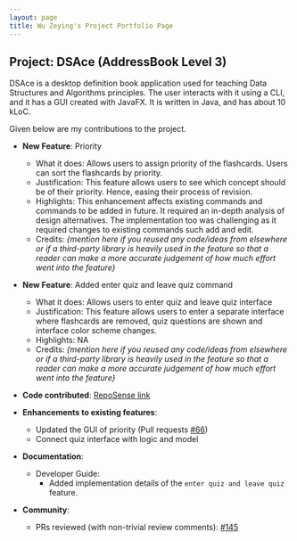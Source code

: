 ```yaml
---
layout: page
title: Wu Zeying's Project Portfolio Page
---
```


## Project: DSAce (AddressBook Level 3)

DSAce is a desktop definition book application used for teaching Data Structures and Algorithms principles. The user interacts with it using a CLI, and it has a GUI created with JavaFX.
It is written in Java, and has about 10 kLoC.

Given below are my contributions to the project.

* **New Feature**: Priority
  * What it does: Allows users to assign priority of the flashcards. Users can sort the flashcards by priority.
  * Justification: This feature allows users to see which concept should be of their priority. Hence, easing their process of revision.
  * Highlights: This enhancement affects existing commands and commands to be added in future. It required an in-depth analysis of design alternatives. The implementation too was challenging as it required changes to existing commands such add and edit.
  * Credits: *{mention here if you reused any code/ideas from elsewhere or if a third-party library is heavily used in the feature so that a reader can make a more accurate judgement of how much effort went into the feature}*

* **New Feature**: Added enter quiz and leave quiz command
  * What it does: Allows users to enter quiz and leave quiz interface
  * Justification: This feature allows users to enter a separate interface where flashcards are removed, quiz questions are shown and interface color scheme changes.
  * Highlights: NA
  * Credits: *{mention here if you reused any code/ideas from elsewhere or if a third-party library is heavily used in the feature so that a reader can make a more accurate judgement of how much effort went into the feature}*


* **Code contributed**: [RepoSense link](https://nus-cs2103-ay2021s1.github.io/tp-dashboard/#breakdown=true&search=jialin7878&sort=groupTitle&sortWithin=title&since=2020-08-14&timeframe=commit&mergegroup=&groupSelect=groupByRepos&checkedFileTypes=docs~functional-code~test-code~other)

* **Enhancements to existing features**:
  * Updated the GUI of priority (Pull requests [\#66]())
  * Connect quiz interface with logic and model

* **Documentation**:
  * Developer Guide:
    * Added implementation details of the `enter quiz and leave quiz` feature.

* **Community**:
  * PRs reviewed (with non-trivial review comments): [\#145]()

